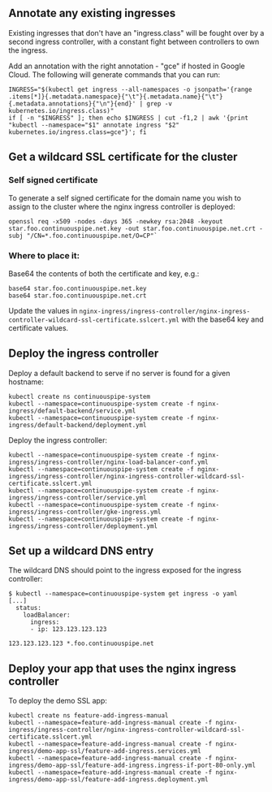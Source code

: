## Annotate any existing ingresses

Existing ingresses that don't have an "ingress.class" will be fought over by a second ingress controller, with a constant fight between controllers to own the ingress.

Add an annotation with the right annotation - "gce" if hosted in Google Cloud. The following will generate commands that you can run:
```
INGRESS="$(kubectl get ingress --all-namespaces -o jsonpath='{range .items[*]}{.metadata.namespace}{"\t"}{.metadata.name}{"\t"}{.metadata.annotations}{"\n"}{end}' | grep -v kubernetes.io/ingress.class)"
if [ -n "$INGRESS" ]; then echo $INGRESS | cut -f1,2 | awk '{print "kubectl --namespace="$1" annotate ingress "$2" kubernetes.io/ingress.class=gce"}'; fi
```

## Get a wildcard SSL certificate for the cluster

### Self signed certificate
To generate a self signed certificate for the domain name you wish to assign to the cluster where the nginx ingress controller is deployed:

```
openssl req -x509 -nodes -days 365 -newkey rsa:2048 -keyout star.foo.continuouspipe.net.key -out star.foo.continuouspipe.net.crt -subj "/CN=*.foo.continuouspipe.net/O=CP"`
```

### Where to place it:

Base64 the contents of both the certificate and key, e.g.:
```
base64 star.foo.continuouspipe.net.key
base64 star.foo.continuouspipe.net.crt
```

Update the values in `nginx-ingress/ingress-controller/nginx-ingress-controller-wildcard-ssl-certificate.sslcert.yml` with the base64 key and certificate values.

## Deploy the ingress controller

Deploy a default backend to serve if no server is found for a given hostname:

```
kubectl create ns continuouspipe-system
kubectl --namespace=continuouspipe-system create -f nginx-ingress/default-backend/service.yml
kubectl --namespace=continuouspipe-system create -f nginx-ingress/default-backend/deployment.yml
```

Deploy the ingress controller:
```
kubectl --namespace=continuouspipe-system create -f nginx-ingress/ingress-controller/nginx-load-balancer-conf.yml
kubectl --namespace=continuouspipe-system create -f nginx-ingress/ingress-controller/nginx-ingress-controller-wildcard-ssl-certificate.sslcert.yml
kubectl --namespace=continuouspipe-system create -f nginx-ingress/ingress-controller/service.yml
kubectl --namespace=continuouspipe-system create -f nginx-ingress/ingress-controller/gke-ingress.yml
kubectl --namespace=continuouspipe-system create -f nginx-ingress/ingress-controller/deployment.yml
```

## Set up a wildcard DNS entry

The wildcard DNS should point to the ingress exposed for the ingress controller:

```
$ kubectl --namespace=continuouspipe-system get ingress -o yaml
[...]
  status:
    loadBalancer:
      ingress:
      - ip: 123.123.123.123
````

```
123.123.123.123 *.foo.continuouspipe.net
```


## Deploy your app that uses the nginx ingress controller

To deploy the demo SSL app:
```
kubectl create ns feature-add-ingress-manual
kubectl --namespace=feature-add-ingress-manual create -f nginx-ingress/ingress-controller/nginx-ingress-controller-wildcard-ssl-certificate.sslcert.yml
kubectl --namespace=feature-add-ingress-manual create -f nginx-ingress/demo-app-ssl/feature-add-ingress.services.yml
kubectl --namespace=feature-add-ingress-manual create -f nginx-ingress/demo-app-ssl/feature-add-ingress.ingress-if-port-80-only.yml
kubectl --namespace=feature-add-ingress-manual create -f nginx-ingress/demo-app-ssl/feature-add-ingress.deployment.yml
```
